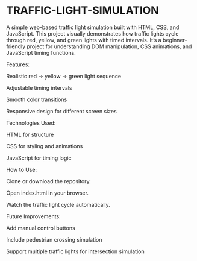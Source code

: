 # TRAFFIC-LIGHT-SIMULATION
A simple web-based traffic light simulation built with HTML, CSS, and JavaScript. This project visually demonstrates how traffic lights cycle through red, yellow, and green lights with timed intervals. It’s a beginner-friendly project for understanding DOM manipulation, CSS animations, and JavaScript timing functions.

Features:

Realistic red → yellow → green light sequence

Adjustable timing intervals

Smooth color transitions

Responsive design for different screen sizes

Technologies Used:

HTML for structure

CSS for styling and animations

JavaScript for timing logic

How to Use:

Clone or download the repository.

Open index.html in your browser.

Watch the traffic light cycle automatically.

Future Improvements:

Add manual control buttons

Include pedestrian crossing simulation

Support multiple traffic lights for intersection simulation
